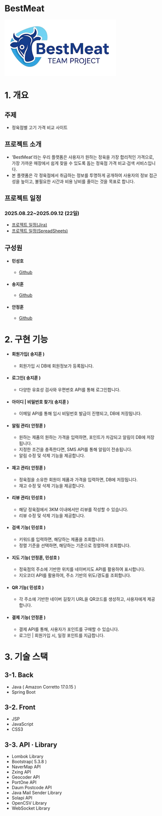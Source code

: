 # BestMeat
![로고](https://github.com/jihoons1/2025_PJ3_4team_project/blob/master/src/main/resources/static/img/logo.png)

# 1. 개요 
## 주제
- 정육점별 고기 가격 비교 사이트

## 프로젝트 소개
- 'BestMeat'라는 우리 플랫폼은 사용자가 원하는 정육을 가장 합리적인 가격으로, 가장 가까운 매장에서 쉽게 찾을 수 있도록 돕는 정육점 가격 비교·검색 서비스입니다.
- 본 플랫폼은 각 정육점에서 취급하는 정보를 투명하게 공개하여 사용자의 정보 접근성을 높이고, 불필요한 시간과 비용 낭비를 줄이는 것을 목표로 합니다.

## 프로젝트 일정
### 2025.08.22~2025.09.12 (22일)
- [ 프로젝트 일정(Jira) ](https://jeonghoonahn0510.atlassian.net/jira/software/projects/BESTMEAT/boards/3/timeline?timeline=WEEKS)
- [ 프로젝트 일정(SpreadSheets) ](https://docs.google.com/spreadsheets/d/1DkasuA2cf582ZsWsjgIm8LCOt13cGOy6s99kYl3EMps/edit?gid=926708291#gid=926708291)

## 구성원
- #### 민성호
  - [Github](https://github.com/msh-94)
- #### 송지훈
  - [Github](https://github.com/jihoons1)
- #### 안정훈
  - [Github](https://github.com/JeonghoonAHN0510)

# 2. 구현 기능
- #### 회원가입( 송지훈 )
  - 회원가입 시 DB에 회원정보가 등록됩니다.
- #### 로그인( 송지훈 )
  - 다양한 유효성 검사와 우편번호 API를 통해 로그인합니다.
- #### 아이디 | 비밀번호 찾기( 송지훈 )
  - 이메일 API를 통해 임시 비밀번호 발급이 진행되고, DB에 저장됩니다.
- #### 알림 관리( 안정훈 )
  - 원하는 제품의 원하는 가격을 입력하면, 포인트가 차감되고 알림이 DB에 저장됩니다.
  - 지정한 조건을 충족한다면, SMS API를 통해 알림이 전송됩니다.
  - 알림 수정 및 삭제 기능을 제공합니다.
- #### 재고 관리( 안정훈 )
  - 정육점을 소유한 회원이 제품과 가격을 입력하면, DB에 저장됩니다.
  - 재고 수정 및 삭제 기능을 제공합니다.
- #### 리뷰 관리( 민성호 )
  - 해당 정육점에서 3KM 이내에서만 리뷰를 작성할 수 있습니다.
  - 리뷰 수정 및 삭제 기능을 제공합니다.
- #### 검색 기능( 민성호 )
  - 키워드를 입력하면, 해당하는 제품을 조회합니다.
  - 정렬 기준을 선택하면, 해당하는 기준으로 정렬하여 조회합니다.
- #### 지도 기능( 안정훈, 민성호 )
  - 정육점의 주소에 기반한 위치를 네이버지도 API를 활용하여 표시합니다.
  - 지오코더 API를 활용하여, 주소 기반의 위도/경도를 조회합니다.
- #### QR 기능( 민성호 )
  - 각 주소에 기반한 네이버 길찾기 URL을 QR코드를 생성하고, 사용자에게 제공합니다.
- #### 결제 기능( 안정훈 )
  - 결제 API를 통해, 사용자가 포인트를 구매할 수 있습니다.
  - 로그인 | 회원가입 시, 일정 포인트를 지급합니다.
 
# 3. 기술 스택
## 3-1. Back
- Java ( Amazon Corretto 17.0.15 )
- Spring Boot

## 3-2. Front
- JSP
- JavaScript
- CSS3

## 3-3. API · Library
- Lombok Library
- Bootstrap( 5.3.8 )
- NaverMap API
- Zxing API
- Geocoder API
- PortOne API
- Daum Postcode API
- Java Mail Sender Library
- Solapi API
- OpenCSV Library
- WebSocket Library
